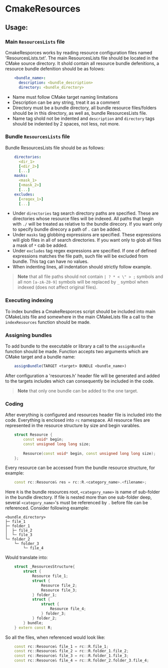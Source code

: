 # CmakeResources

## Usage:

### Main `ResourcesLists` file
CmakeResporces works by reading resource configuration files named 'ResourcesLists.txt'. The main ResourcesLists file should be located in the CMake source directory. It shold contain all resource bundle defenitions, a resource bundle defenition should be as folows:
```YAML
    <bundle_name>:
      description: <bundle_description>
      directory: <bundle_directory>
```
- Name must follow CMake target naming limitations
- Description can be any string, treat it as a comment
- Directory must be a bundle directory, all bundle resource files/folders should be in this directory, as well as, bundle ResourcesLists file.
- Name tag shold not be indented and `description` and `directory` tags should be indented by 2 spaces, not less, not more.

### Bundle `ResourcesLists` file
Bundle ResourcesLists file should be as follows:
```YAML
    directories:
      <dir_1>
      [<dir_2>]
      [...]
    masks:
      <mask_1>
      [<mask_2>]
      [...]
    excludes:
      [<regex_1>]
      [...]
```
- Under `directories` tag search directory paths are specified. These are directories whose resource files will be indexed. All paths that begin with `./` will be treated as relative to the bundle direcory. If you want only to specify bundle direcory a path of `.` can be added.
- Under `masks` tag globbing expressions are specified. These expressions will glob files in all of search directories. If you want only to glob all files a mask of `*` cab be added.
- Under `excludes` tag regex expressions are specified. If one of defined expressions matches the file path, such file will be excluded from bundle. This tag can have no values.
- When indenting lines, all indentation should strictly follow example.

> **Note** that all file paths should not contain `| ? * < \" > ;` symbols and all non `[a-zA-Z0-9]` symbols will be replaced by `_` symbol when indexed (does not affect original files).

### Executing indexing
To index bundles a CmakeResporces script should be included into main CMakeLists file and somewhere in the main CMakeLists file a call to the `indexResources` function should be made.

### Assigning bundles
To add bundle to the executable or library a call to the `assignBundle` function should be made. Function accepts two arguments which are CMake target and a bundle name:
```cmake
    assignBundle(TARGET <target> BUNDLE <bundle_name>)
```
After configuration a 'resources.h' header file will be generated and added to the targets includes which can consequently be included in the code.

> **Note** that only one bundle can be added to the one target.

### Coding
After everything is configured and resources header file is included into the code. Everything is enclosed into `rc` namespace. All resource files are represented in the resource structure by size and begin varables.
```c++
    struct Resource {
        const void* begin;
        const unsigned long long size;
    
        Resource(const void* begin, const unsigned long long size);
    };
```
Every resource can be accessed from the bundle resource structure, for example:
```c++
    const rc::Resource& res = rc::R.<category_name>.<filename>;
```
Here `R` is the bundle resources root, `<category_name>` is name of sub-folder in the bundle directory. If file is nested more than one sub-folder deep, several `<category_name>`'s must be referenced by `.` before file can be referenced. Consider following example:

    <bundle_directory>
    ├─ file_1
    ├─ folder_1
    │  ├─ file_2
    │  └─ file_3
    └─ folder_2
        └─ folder_3
            └─ file_4

Would translate into:
```c++
    struct _ResourcesStructure{
        struct {
            Resource file_1;
            struct {
                Resource file_2;
                Resource file_3;
            } folder_1;
            struct {
                struct {
                    Resource file_4;
                } folder_3;
            } folder_2;
        } bundle;
    } extern const R;
```
So all the files, when referenced would look like:
```c++
    const rc::Resource& file_1 = rc::R.file_1;
    const rc::Resource& file_2 = rc::R.folder_1.file_2;
    const rc::Resource& file_3 = rc::R.folder_1.file_3;
    const rc::Resource& file_4 = rc::R.folder_2.folder_3.file_4;
```